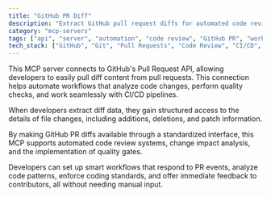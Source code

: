 ```yaml
---
title: "GitHub PR Diff"
description: "Extract GitHub pull request diffs for automated code review and analysis workflows using GitHub's PR API."
category: "mcp-servers"
tags: ["api", "server", "automation", "code review", "GitHub PR", "workflow"]
tech_stack: ["GitHub", "Git", "Pull Requests", "Code Review", "CI/CD", "API"]
---
```


This MCP server connects to GitHub's Pull Request API, allowing developers to easily pull diff content from pull requests. This connection helps automate workflows that analyze code changes, perform quality checks, and work seamlessly with CI/CD pipelines.

When developers extract diff data, they gain structured access to the details of file changes, including additions, deletions, and patch information.

By making GitHub PR diffs available through a standardized interface, this MCP supports automated code review systems, change impact analysis, and the implementation of quality gates.

Developers can set up smart workflows that respond to PR events, analyze code patterns, enforce coding standards, and offer immediate feedback to contributors, all without needing manual input.